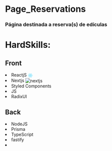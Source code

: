 # Page_Reservations

### Página destinada a reserva(s) de edículas

# HardSkills:
## Front
  <li>ReactjS  <img align="center" alt="React" height="15" width="16" src="https://raw.githubusercontent.com/devicons/devicon/master/icons/react/react-original.svg"></li> 
  <li> Nextjs <img align="center" alt="nextjs" height="15" width="16" src="https://skillicons.dev/icons?i=nextjs" /></li> 
  <li>Styled Components</li>
  <li>JS</li>
  <li>RadixUI</li>

## Back
  <li>NodeJS</li> 
  <li> Prisma</li> 
  <li> TypeScript</li> 
  <li>fastify</li>
  <li></li>

